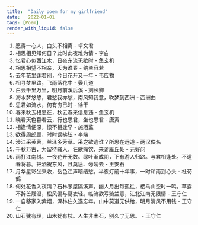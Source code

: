 ```yaml
---
title:  "Daily poem for my girlfriend"
date:   2022-01-01
tags: [Poem]
render_with_liquid: false
---
```


001. 愿得一心人，白头不相离 - 卓文君
002. 相思相见知何日？此时此夜难为情 - 李白
003. 忆君心似西江水，日夜东流无歇时 - 鱼玄机
004. 相思相望不相亲，天为谁春 - 纳兰容若
005. 去年花里逢君别，今日花开又一年 - 韦应物
006. 相寻梦里路，飞雨落花中 - 晏几道
007. 白云千里万里，明月前溪后溪 - 刘长卿
008. 海水梦悠悠，君愁我亦愁，南风知我意，吹梦到西洲 - 西洲曲
009. 思君如流水，何有穷已时 - 徐干
010. 春来秋去相思在，秋去春来信息违 - 鱼玄机
011. 晓看天色暮看云，行也思君，坐也思君 - 唐寅
012. 相逢情便深，恨不相逢早 - 施酒监
013. 欲得周郎顾，时时误拂弦 - 李端
014. 涉江采芙蓉，兰泽多芳草。采之欲遗谁？所思在远道 - 两汉佚名
015. 千秋万古，为留待骚人，狂歌痛饮，来访雁丘处 - 元好问
016. 雨打江南树。一夜花开无数。绿叶渐成阴，下有游人归路。与君相逢处。不道春将暮。把酒祝东风，且莫恁、匆匆去 - 王安石
017. 月华星彩坐来收，岳色江声暗结愁。半夜灯前十年事，一时和雨到心头 - 杜荀鹤
018. 何处花香入夜清？石林茅屋隔溪声。幽人月出每孤往，栖鸟山空时一鸣。草露不辞芒屦湿，松风偏与葛衣轻。临流欲写猗兰意，江北江南无限情 - 王守仁
019. 一自移家入紫烟，深林住久遂忘年。山中莫道无供给，明月清风不用钱 - 王守仁
020. 山石犹有理，山木犹有枝。人生非木石，别久宁无思。 - 王守仁